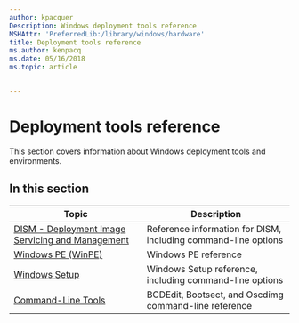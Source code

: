 ```yaml
---
author: kpacquer
Description: Windows deployment tools reference
MSHAttr: 'PreferredLib:/library/windows/hardware'
title: Deployment tools reference
ms.author: kenpacq
ms.date: 05/16/2018
ms.topic: article


---
```


# Deployment tools reference

This section covers information about Windows deployment tools and environments.

## In this section

| Topic | Description |
|  --- | ---  |
| [DISM - Deployment Image Servicing and Management](dism---deployment-image-servicing-and-management-technical-reference-for-windows.md) | Reference information for DISM, including command-line options |
| [Windows PE (WinPE)](winpe-intro.md) | Windows PE reference |
| [Windows Setup](windows-setup-technical-reference.md) | Windows Setup reference, including command-line options |
| [Command-Line Tools](windows-deployment-command-line-tools-reference.md) | BCDEdit, Bootsect, and Oscdimg command-line reference |